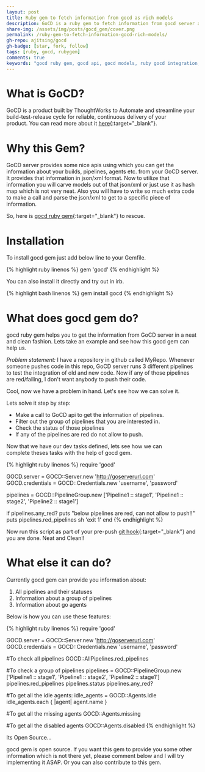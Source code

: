 ```yaml
---
layout: post
title: Ruby gem to fetch information from gocd as rich models
description: GoCD is a ruby gem to fetch information from gocd server as models. It will make the api calls on your behalf and get you the information that you want.
share-img: /assets/img/posts/gocd_gem/cover.png
permalink: /ruby-gem-to-fetch-information-gocd-rich-models/
gh-repo: ajitsing/gocd
gh-badge: [star, fork, follow]
tags: [ruby, gocd, rubygem]
comments: true
keywords: "gocd ruby gem, gocd api, gocd models, ruby gocd integration, gocd pipeline status, gocd automation, ruby gem gocd, gocd server info, gocd agents, gocd open source"
---
```


# What is GoCD?

GoCD is a product built by ThoughtWorks to Automate and streamline your build-test-release cycle for reliable, continuous delivery of your product. You can read more about it [here](https://www.go.cd/){:target="_blank"}.

# Why this Gem?

GoCD server provides some nice apis using which you can get the information about your builds, pipelines, agents etc. from your GoCD server. It provides that information in json/xml format. Now to utilize that information you will carve models out of that json/xml or just use it as hash map which is not very neat. Also you will have to write so much extra code to make a call and parse the json/xml to get to a specific piece of information.

So, here is [gocd ruby gem](https://github.com/ajitsing/gocd){:target="_blank"} to rescue.

# Installation

To install gocd gem just add below line to your Gemfile.

{% highlight ruby linenos %}
gem 'gocd'
{% endhighlight %}

You can also install it directly and try out in irb.

{% highlight bash linenos %}
gem install gocd
{% endhighlight %}
<br>

# What does gocd gem do?

gocd ruby gem helps you to get the information from GoCD server in a neat and clean fashion. Lets take an example and see how this gocd gem can help us.

*Problem statement:* I have a repository in github called MyRepo. Whenever someone pushes code in this repo, GoCD server runs 3 different pipelines to test the integration of old and new code. Now if any of those pipelines are red/failing, I don't want anybody to push their code.

Cool, now we have a problem in hand. Let's see how we can solve it.

Lets solve it step by step:

* Make a call to GoCD api to get the information of pipelines.
* Filter out the group of pipelines that you are interested in.
* Check the status of those pipelines
* If any of the pipelines are red do not allow to push.

Now that we have our dev tasks defined, lets see how we can complete theses tasks with the help of gocd gem.

{% highlight ruby linenos %}
require 'gocd'

GOCD.server = GOCD::Server.new 'http://goserverurl.com'
GOCD.credentials = GOCD::Credentials.new 'username', 'password'

pipelines = GOCD::PipelineGroup.new ['Pipeline1 :: stage1', 'Pipeline1 :: stage2', 'Pipeline2 :: stage1']

if pipelines.any_red?
  puts "below pipelines are red, can not allow to push!!"
  puts pipelines.red_pipelines
  sh 'exit 1'
end
{% endhighlight %}

Now run this script as part of your pre-push [git hook](https://git-scm.com/book/en/v2/Customizing-Git-Git-Hooks){:target="_blank"} and you are done. Neat and Clean!!

# What else it can do?

Currently gocd gem can provide you information about:

1. All pipelines and their statuses
2. Information about a group of pipelines
3. Information about go agents

Below is how you can use these features:

{% highlight ruby linenos %}
require 'gocd'

GOCD.server = GOCD::Server.new 'http://goserverurl.com'
GOCD.credentials = GOCD::Credentials.new 'username', 'password'

#To check all pipelines
GOCD::AllPipelines.red_pipelines

#To check a group of pipelines
pipelines = GOCD::PipelineGroup.new ['Pipeline1 :: stage1', 'Pipeline1 :: stage2', 'Pipeline2 :: stage1']
pipelines.red_pipelines
pipelines.status
pipelines.any_red?


#To get all the idle agents:
idle_agents = GOCD::Agents.idle
idle_agents.each { |agent| agent.name }

#To get all the missing agents
GOCD::Agents.missing

#To get all the disabled agents
GOCD::Agents.disabled
{% endhighlight %}

Its Open Source...

gocd gem is open source. If you want this gem to provide you some other information which is not there yet, please comment below and I will try implementing it ASAP. Or you can also contribute to this gem.
